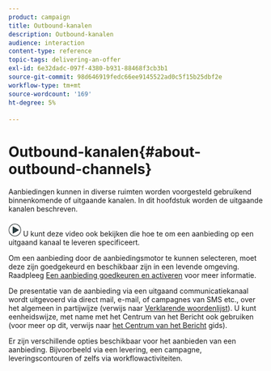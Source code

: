```yaml
---
product: campaign
title: Outbound-kanalen
description: Outbound-kanalen
audience: interaction
content-type: reference
topic-tags: delivering-an-offer
exl-id: 6e32dadc-097f-4380-b931-88468f3cb3b1
source-git-commit: 98d646919fedc66ee9145522ad0c5f15b25dbf2e
workflow-type: tm+mt
source-wordcount: '169'
ht-degree: 5%

---
```


# Outbound-kanalen{#about-outbound-channels}

Aanbiedingen kunnen in diverse ruimten worden voorgesteld gebruikend binnenkomende of uitgaande kanalen. In dit hoofdstuk worden de uitgaande kanalen beschreven.

![](assets/do-not-localize/how-to-video.png) U kunt deze  [](https://helpx.adobe.com/campaign/classic/how-to/deliver-an-offer-on-outbound-channel-in-acv6.html?playlist=/ccx/v1/collection/product/campaign/classic/segment/digital-marketers/explevel/intermediate/applaunch/get-started/collection.ccx.js&amp;ref=helpx.adobe.com) video ook bekijken die hoe te om een aanbieding op een uitgaand kanaal te leveren specificeert.

Om een aanbieding door de aanbiedingsmotor te kunnen selecteren, moet deze zijn goedgekeurd en beschikbaar zijn in een levende omgeving. Raadpleeg [Een aanbieding goedkeuren en activeren](../../interaction/using/approving-and-activating-an-offer.md) voor meer informatie.

De presentatie van de aanbieding via een uitgaand communicatiekanaal wordt uitgevoerd via direct mail, e-mail, of campagnes van SMS etc., over het algemeen in partijwijze (verwijs naar [Verklarende woordenlijst](../../interaction/using/glossary.md)). U kunt eenheidswijze, met name met het Centrum van het Bericht ook gebruiken (voor meer op dit, verwijs naar [het Centrum van het Bericht](../../message-center/using/about-transactional-messaging.md) gids).

Er zijn verschillende opties beschikbaar voor het aanbieden van een aanbieding. Bijvoorbeeld via een levering, een campagne, leveringscontouren of zelfs via workflowactiviteiten.
